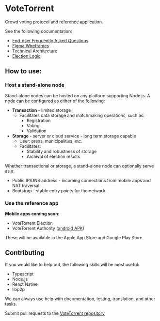 # VoteTorrent
Crowd voting protocol and reference application.

See the following documentation:

* [End-user Frequently Asked Questions](doc/user-faq.md)
* [Figma Wireframes](https://www.figma.com/proto/egzbAF1w71hJVPxLQEfZKL/Mobile-App?node-id=53-865&t=b6kRPTs8TXLtsWgk-1)
* [Technical Architecture](doc/architecture.md)
* [Election Logic](doc/election.md)

## How to use:

### Host a stand-alone node

Stand-alone nodes can be hosted on any platform supporting Node.js.  A node can be configured as either of the following:
  * **Transaction** - limited storage
    * Facilitates data storage and matchmaking operations, such as:
      * Registration
      * Voting
      * Validation
  * **Storage** - server or cloud service - long term storage capable
    * User: press, municipalities, etc.
    * Facilitates:
      * Stability and robustness of storage
      * Archival of election results

Whether transactional or storage, a stand-alone node can optionally serve as a:
  * Public IP/DNS address - incoming connections from mobile apps and NAT traversal
  * Bootstrap - stable entry points for the network

### Use the reference app

**Mobile apps coming soon:**
* VoteTorrent Election
* VoteTorrent Authority ([android APK](https://votetorrent.org/authority.apk))

These will be available in the Apple App Store and Google Play Store.

## Contributing

If you would like to help out, the following skills will be most useful:

* Typescript
* Node.js
* React Native
* libp2p

We can always use help with documentation, testing, translation, and other tasks.

Submit pull requests to the [VoteTorrent repository](https://github.com/gotchoices/votetorrent)

